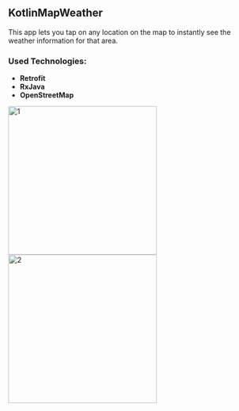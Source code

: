 ## KotlinMapWeather
This app lets you tap on any location on the map to instantly see the weather information for that area.

### Used Technologies:
- **Retrofit**
- **RxJava**
- **OpenStreetMap**

<td><img src="https://github.com/burakeraslan/KotlinMapWeather/assets/110386342/7c4eee7d-d1be-45b3-a200-f540f063c8bf" alt="1" style="width: 300px;"/></td>
<td><img src="https://github.com/burakeraslan/KotlinMapWeather/assets/110386342/0966a9d7-a7bf-41c2-8ff7-668d51cc69bd" alt="2" style="width: 300px;"/></td>
